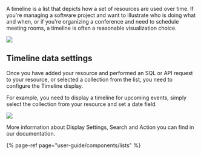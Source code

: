 A timeline is a list that depicts how a set of resources are used over time. If you're managing a software project and want to illustrate who is doing what and when, or if you're organizing a conference and need to schedule meeting rooms, a timeline is often a reasonable visualization choice.

![](https://gblobscdn.gitbook.com/assets%2F-LQ08RFAKZvFADEiXKFy%2F-MEUTS5Cb65Kk4L2d8GI%2F-MEU_wiGnrGm-DxYGHtY%2FGIF.gif?alt=media&token=7722fea6-2d94-4bc4-b803-8b16641a5490)

## Timeline data settings

Once you have added your resource and performed an SQL or API request to your resource, or selected a collection from the list, you need to configure the Timeline display.

For example, you need to display a timeline for upcoming events, simply select the collection from your resource and set a date field.

![](https://gblobscdn.gitbook.com/assets%2F-LQ08RFAKZvFADEiXKFy%2F-MEUTS5Cb65Kk4L2d8GI%2F-MEUcNKwvNUZ0PPv_gia%2FGIF.gif?alt=media&token=9a2dfb1c-6207-4348-817a-14997d555d4d)

More information about Display Settings, Search and Action you can find in our documentation.

{% page-ref page="user-guide/components/lists" %}

